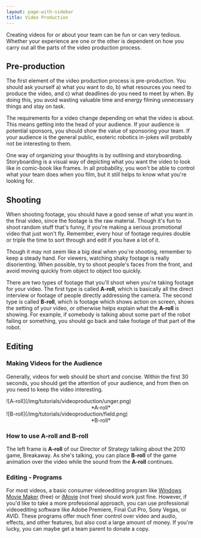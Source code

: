 ```yaml
---
layout: page-with-sidebar
title: Video Production
---
```

Creating videos for or about your team can be fun or can very tedious. Whether your experience are one or the other is dependent on how you carry out all the parts of the video production process.
 
## Pre-production
The first element of the video production process is pre-production. You should ask yourself a) what you want to do, b) what resources you need to produce the video, and c) what deadlines do you need to meet by when. By doing this, you avoid wasting valuable time and energy filming unnecessary things and stay on task.  

The requirements for a video change depending on what the video is about.  This means getting into the head of your audience.  If your audience is potential sponsors, you should show the value of sponsoring your team.  If your audience is the general public, esoteric robotics in-jokes will probably not be interesting to them.

One way of organizing your thoughts is by outlining and storyboarding.  Storyboarding is a visual way of depicting what you want the video to look like in comic-book like frames.  In all probability, you won't be able to control what your team does when you film, but it still helps to know what you're looking for.
 
## Shooting
When shooting footage, you should have a good sense of what you want in the final video, since the footage is the raw material.  Though it's fun to shoot random stuff that's funny, if you're making a serious promotional video that just won't fly.  Remember, every hour of footage requires double or triple the time to sort through and edit if you have a lot of it.  

Though it may not seem like a big deal when you're shooting, remember to keep a steady hand.  For viewers, watching shaky footage is really disorienting.  When possible, try to shoot people's faces from the front, and avoid moving quickly from object to object too quickly.

There are two types of footage that you'll shoot when you're taking footage for your video.  The first type is called **A-roll**, which is basically all the direct interview or footage of people directly addressing the camera.  The second type is called **B-roll**, which is footage which shows action on screen, shows the setting of your video, or otherwise helps explain what the **A-roll** is showing.  For example, if somebody is talking about some part of the robot failing or something, you should go back and take footage of that part of the robot. 
 
## Editing

### Making Videos for the Audience
Generally, videos for web should be short and concise.  Within the first 30 seconds, you should get the attention of your audience, and from then on you need to keep the video interesting.  

<div class="row">
<div markdown="1" class="span4">
![A-roll](/img/tutorials/videoproduction/unger.png)

<div markdown="1" style="text-align: center">
*A-roll*
</div>
</div>
<div markdown="1" class="span4 offset1">
![B-roll](/img/tutorials/videoproduction/field.png)

<div markdown="1" style="text-align: center">
*B-roll*
</div>
</div>
</div>

### How to use A-roll and B-roll
The left frame is **A-roll** of our Director of Strategy talking about the 2010 game, Breakaway.  As she's talking, you can place **B-roll** of the game animation over the video while the sound from the **A-roll** continues. 

### Editing - Programs
For most videos, a basic consumer videoediting program like [Windows Movie Maker](http://windows.microsoft.com/en-US/windows-live/movie-maker-get-started) (free) or [iMovie](http://www.apple.com/ilife/imovie/) (not free) should work just fine.  However, if you'd like to take a more professional approach, you can use professional videoediting software like Adobe Premiere, Final Cut Pro, Sony Vegas, or AVID.  These programs offer much finer control over video and audio, effects, and other features, but also cost a large amount of money.  If you're lucky, you can maybe get a team parent to donate a copy.

